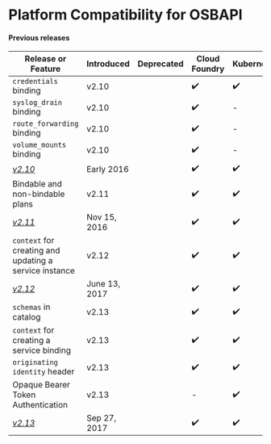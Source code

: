 # Platform Compatibility for OSBAPI

#### Previous releases
| Release or Feature | Introduced | Deprecated | Cloud Foundry | Kubernetes |
| --- | -- | --- | --- | --- |
| `credentials` binding | v2.10 | | ✔️ | ✔️ |
| `syslog_drain` binding | v2.10 | | ✔️ | - |
| `route_forwarding` binding | v2.10 | | ✔️ | - |
| `volume_mounts` binding | v2.10 | | ✔️ | - |
| [*v2.10*](release-notes.md#v210) | Early 2016 | | ✔️ | ✔️ |
| Bindable and non-bindable plans | v2.11 | | ✔️ | ✔️ |
| [*v2.11*](release-notes.md#v211) | Nov 15, 2016 | | ✔️ | ✔️ |
| `context` for creating and updating a service instance | v2.12 | | ✔️ | ✔️ |
| [*v2.12*](release-notes.md#v212) | June 13, 2017 | | ✔️ | ✔️ |
| `schemas` in catalog | v2.13 | | ✔️ | ✔️ |
| `context` for creating a service binding | v2.13 | | ✔️ | ✔️ |
| `originating identity` header | v2.13 | | ✔️ | ✔️ |
| Opaque Bearer Token Authentication | v2.13 | | - | ✔️ |
| [*v2.13*](release-notes.md#v213) | Sep 27, 2017 | | ✔️ | ✔️ |

